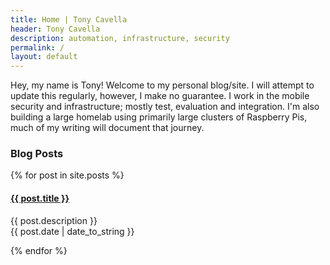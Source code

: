 ```yaml
---
title: Home | Tony Cavella
header: Tony Cavella
description: automation, infrastructure, security
permalink: /
layout: default
---
```

<p>Hey, my name is Tony! Welcome to my personal blog/site. I will attempt to update this regularly, however, 
I make no guarantee. I work in the mobile security and infrastructure; mostly test, evaluation and integration. 
I'm also building a large homelab using primarily large clusters of Raspberry Pis, much of my writing will 
document that journey.</p>

<h3>Blog Posts</h3>

{% for post in site.posts %}
  <h4><a href="{{ post.url }}">{{ post.title }}</a></h4>
  <p>{{ post.description }}<br>
  {{ post.date | date_to_string }}</p>
{% endfor %}